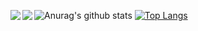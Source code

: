 ![Anurag's github stats](https://github-readme-stats.vercel.app/api?username=tlgen&show_icons=true&theme=highcontrast)
<a href="https://github.com/anuraghazra/github-readme-stats">
  <img align="left" src="https://github-readme-stats.vercel.app/api/pin/?username=tlgen&repo=github-readme-stats" />
</a>
<a href="https://github.com/anuraghazra/convoychat">
  <img align="left" src="https://github-readme-stats.vercel.app/api/pin/?username=tlgen&repo=convoychat" />
</a>
[![Top Langs](https://github-readme-stats.vercel.app/api/top-langs/?username=tlgen&layout=compact)](https://github.com/anuraghazra/github-readme-stats)
